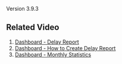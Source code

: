 Version 3.9.3


## Related Video
1. [Dashboard - Delay Report](https://www.dropbox.com/s/89676oi3lso4i9y/DDC%20Dashboard%20-%20Delay%20Report.mp4?dl=0)
2. [Dashboard - How to Create Delay Report](https://www.dropbox.com/s/vrf3yg7t4g2kce2/DDC%20Dashboard%20-%20How%20to%20Create%20Delay%20Report.mp4?dl=0)
3. [Dashboard - Monthly Statistics](https://www.dropbox.com/s/ogyllnbadxojqjm/DDC%20Dashboard%20-%20Doc%20Monthly%20Statistics.mp4?dl=0)



